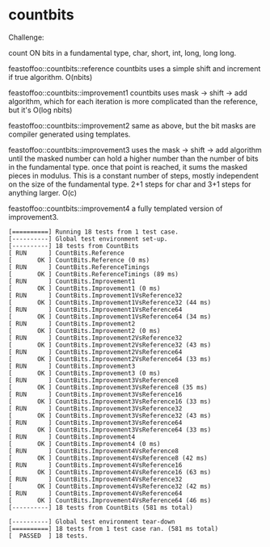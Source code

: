 # countbits
Challenge:

count ON bits in a fundamental type, char, short, int, long, long long.

feastoffoo::countbits::reference
  countbits uses a simple shift and increment if true algorithm.
  O(nbits)

feastoffoo::countbits::improvement1
  countbits uses mask -> shift -> add algorithm, which for each iteration
  is more complicated than the reference, but it's O(log nbits)

feastoffoo::countbits::improvement2
  same as above, but the bit masks are compiler generated using templates.

feastoffoo::countbits::improvement3
  uses the mask -> shift -> add algorithm until the masked number can
  hold a higher number than the number of bits in the fundamental type.
  once that point is reached, it sums the masked pieces in modulus.
  This is a constant number of steps, mostly independent on the size of
  the fundamental type.  2+1 steps for char and 3+1 steps for anything larger.
  O(c)

feastoffoo::countbits::improvement4
  a fully templated version of improvement3.

```
[==========] Running 18 tests from 1 test case.
[----------] Global test environment set-up.
[----------] 18 tests from CountBits
[ RUN      ] CountBits.Reference
[       OK ] CountBits.Reference (0 ms)
[ RUN      ] CountBits.ReferenceTimings
[       OK ] CountBits.ReferenceTimings (89 ms)
[ RUN      ] CountBits.Improvement1
[       OK ] CountBits.Improvement1 (0 ms)
[ RUN      ] CountBits.Improvement1VsReference32
[       OK ] CountBits.Improvement1VsReference32 (44 ms)
[ RUN      ] CountBits.Improvement1VsReference64
[       OK ] CountBits.Improvement1VsReference64 (34 ms)
[ RUN      ] CountBits.Improvement2
[       OK ] CountBits.Improvement2 (0 ms)
[ RUN      ] CountBits.Improvement2VsReference32
[       OK ] CountBits.Improvement2VsReference32 (43 ms)
[ RUN      ] CountBits.Improvement2VsReference64
[       OK ] CountBits.Improvement2VsReference64 (33 ms)
[ RUN      ] CountBits.Improvement3
[       OK ] CountBits.Improvement3 (0 ms)
[ RUN      ] CountBits.Improvement3VsReference8
[       OK ] CountBits.Improvement3VsReference8 (35 ms)
[ RUN      ] CountBits.Improvement3VsReference16
[       OK ] CountBits.Improvement3VsReference16 (33 ms)
[ RUN      ] CountBits.Improvement3VsReference32
[       OK ] CountBits.Improvement3VsReference32 (43 ms)
[ RUN      ] CountBits.Improvement3VsReference64
[       OK ] CountBits.Improvement3VsReference64 (33 ms)
[ RUN      ] CountBits.Improvement4
[       OK ] CountBits.Improvement4 (0 ms)
[ RUN      ] CountBits.Improvement4VsReference8
[       OK ] CountBits.Improvement4VsReference8 (42 ms)
[ RUN      ] CountBits.Improvement4VsReference16
[       OK ] CountBits.Improvement4VsReference16 (63 ms)
[ RUN      ] CountBits.Improvement4VsReference32
[       OK ] CountBits.Improvement4VsReference32 (42 ms)
[ RUN      ] CountBits.Improvement4VsReference64
[       OK ] CountBits.Improvement4VsReference64 (46 ms)
[----------] 18 tests from CountBits (581 ms total)

[----------] Global test environment tear-down
[==========] 18 tests from 1 test case ran. (581 ms total)
[  PASSED  ] 18 tests.
```
